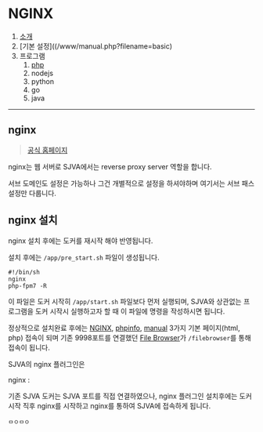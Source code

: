 # NGINX

1. [소개](/www/manual.php?filename=home)
2. [기본 설정]((/www/manual.php?filename=basic)
3. 프로그램
   1. [php](/www/manual.php?filename=php)
   2. nodejs
   3. python
   4. go
   5. java
   
-----

## nginx ##

> [공식 홈페이지](https://www.nginx.com/)
 

nginx는 웹 서버로 SJVA에서는 reverse proxy server 역할을 합니다.

서브 도메인도 설정은 가능하나 그건 개별적으로 설정을 하셔야하며 여기서는 서브 패스 설정만 다룹니다.

## nginx 설치 ##

nginx 설치 후에는 도커를 재시작 해야 반영됩니다.

설치 후에는 ```/app/pre_start.sh``` 파일이 생성됩니다.

```
#!/bin/sh
nginx
php-fpm7 -R
```

이 파일은 도커 시작히 ```/app/start.sh``` 파일보다 먼저 실행되며, SJVA와 상관없는 프로그램을 도커 시작시 실행하고자 할 때 이 파일에 명령을 작성하시면 됩니다.


정상적으로 설치완료 후에는 [NGINX](/www/index.html), [phpinfo](/www/phpinfo.php), [manual](/www/manual.php?filename=home) 3가지 기본 페이지(html, php) 접속이 되며 기존 9998포트를 연결했던 [File Browser](/filebrowser)가 ```/filebrowser```를 통해 접속이 됩니다.







SJVA의 nginx 플러그인은 

nginx : 


기존 SJVA 도커는 SJVA 포트를 직접 연결하였으나, nginx 플러그인 설치후에는 도커 시작 직후 nginx를 시작하고 nginx를 통하여 SJVA에 접속하게 됩니다.







```
ㅁㅇㅁㅇ
```
